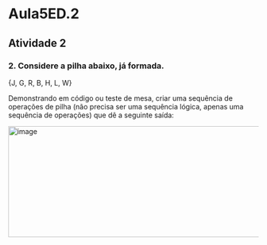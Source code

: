 # Aula5ED.2
## Atividade 2

### 2. Considere a pilha abaixo, já formada.

{J, G, R, B, H, L, W}

Demonstrando em código ou teste de mesa, criar uma sequência de operações de pilha (não precisa ser uma sequência lógica, apenas uma sequência de operações) que dê a seguinte saída:

<img width="649" height="224" alt="image" src="https://github.com/user-attachments/assets/3c820646-f8ef-428e-b4af-a17225a6615d" />
